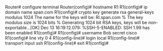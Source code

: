 Router# configure terminal
Router(config)# hostname R1
R1(config)# ip domain name span.com
R1(config)# crypto key generate rsa general-keys modulus 1024
The name for the keys will be: Rl.span.com % The key modulus size is 1024 bits
% Generating 1024 bit RSA keys, keys will be non-exportable...[OK]
Dec 13 16:19:12.079: %SSH-5-ENABLED: SSH 1.99 has been enabled
R1(config)#
R1(config)# username Bob secret cisco
R1(config)# line vty 0 4
R1(config-line)# login local
R1(config-line)# transport input ssh
R1(config-line)# exit
R1(config)#